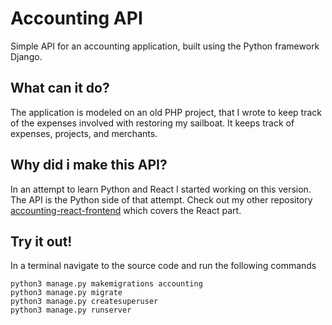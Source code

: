 # Accounting API
Simple API for an accounting application, built using the Python framework Django.

## What can it do?
The application is modeled on an old PHP project, that I wrote to keep track of the expenses involved with restoring my sailboat. It keeps track of expenses, projects, and merchants.

## Why did i make this API?
In an attempt to learn Python and React I started working on this version. The API is the Python side of that attempt. Check out my other repository [accounting-react-frontend](https://github.com/FrederikNorlyk/accounting-react-frontend) which covers the React part.

## Try it out!
In a terminal navigate to the source code and run the following commands
```
python3 manage.py makemigrations accounting
python3 manage.py migrate
python3 manage.py createsuperuser
python3 manage.py runserver
```
